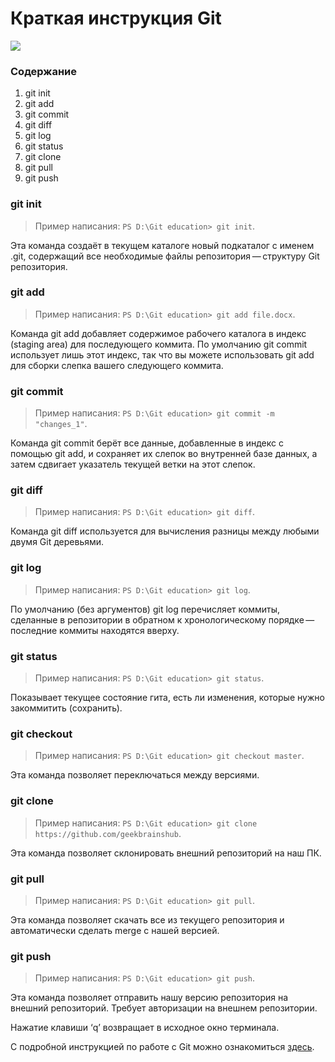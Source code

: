 # Краткая инструкция Git ##
![](https://cs9.pikabu.ru/post_img/2019/09/30/10/1569865493165237986.jpg)


### Содержание ###
1. git init
2. git add
3. git commit
4. git diff
5. git log
6. git status
7. git clone
8. git pull
9. git push


### **git init** ###
>Пример написания: `PS D:\Git education> git init`.
  
Эта команда создаёт в текущем каталоге новый подкаталог с именем .git, содержащий все необходимые файлы репозитория — структуру Git репозитория.


### **git add** ###

>Пример написания: `PS D:\Git education> git add file.docx`.

Команда git add добавляет содержимое рабочего каталога в индекс (staging area) для последующего коммита. По умолчанию git commit использует лишь этот индекс, так что вы можете использовать git add для сборки слепка вашего следующего коммита.

### **git commit** ###
>Пример написания: `PS D:\Git education> git commit -m "changes_1"`.

Команда git commit берёт все данные, добавленные в индекс с помощью git add, и сохраняет их слепок во внутренней базе данных, а затем сдвигает указатель текущей ветки на этот слепок.

### **git diff** ###
>Пример написания: `PS D:\Git education> git diff`.

Команда git diff используется для вычисления разницы между любыми двумя Git деревьями.

### **git log** ###
>Пример написания: `PS D:\Git education> git log`.

По умолчанию (без аргументов) git log перечисляет коммиты, сделанные в репозитории в
обратном к хронологическому порядке — последние коммиты находятся вверху.

### **git status** ###
>Пример написания: `PS D:\Git education> git status`.

Показывает текущее состояние гита, есть 
ли изменения, которые нужно закоммитить
(сохранить).

### **git checkout** ###
>Пример написания: `PS D:\Git education> git checkout master`.

Эта команда позволяет переключаться между версиями.

### **git clone** ###
>Пример написания: `PS D:\Git education> git clone https://github.com/geekbrainshub`.

Эта команда позволяет склонировать внешний репозиторий на наш ПК.
### **git pull** ###
>Пример написания: `PS D:\Git education> git pull`.

Эта команда позволяет скачать все из текущего репозитория и автоматически сделать merge с нашей версией.
### **git push** ###
>Пример написания: `PS D:\Git education> git push`.

Эта команда позволяет отправить нашу версию репозитория на внешний репозиторий. Требует авторизации на внешнем репозитории.

Нажатие клавиши ‘q’ возвращает
в исходное окно терминала.

С подробной инструкцией по работе с Git можно ознакомиться [здесь](https://gist.github.com/Jekins/2bf2d0638163f1294637 "Руководство Markdown").